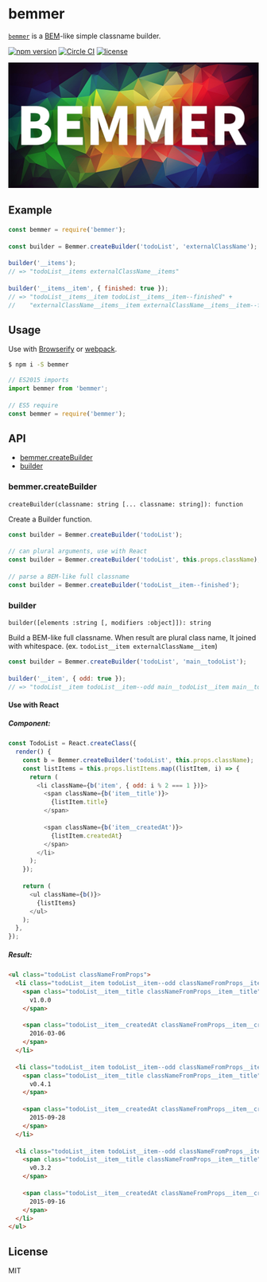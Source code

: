 # bemmer

[`bemmer`](https://github.com/axross/bemmer) is a [BEM](https://en.bem.info/)-like simple classname builder.

[![npm version](https://badge.fury.io/js/bemmer.svg)](http://badge.fury.io/js/bemmer)
[![Circle CI](https://circleci.com/gh/axross/bemmer/tree/master.svg?style=svg&circle-token=456c6ed1164374fa5fc15e20e20be41ebefddbe6)](https://circleci.com/gh/axross/bemmer/tree/master)
[![license](http://img.shields.io/badge/license-MIT-brightgreen.svg?style=flat)](LICENSE)

<img src="logo.jpg" alt="bemmer" width="640">

## Example

```javascript
const bemmer = require('bemmer');

const builder = Bemmer.createBuilder('todoList', 'externalClassName');

builder('__items');
// => "todoList__items externalClassName__items"

builder('__items__item', { finished: true });
// => "todoList__items__item todoList__items__item--finished" +
//    "externalClassName__items__item externalClassName__items__item--finished"
```

## Usage

Use with [Browserify](http://browserify.org/) or [webpack](http://webpack.github.io/).

```sh
$ npm i -S bemmer
```

```javascript
// ES2015 imports
import bemmer from 'bemmer';

// ES5 require
const bemmer = require('bemmer');
```

## API

- [bemmer.createBuilder](#bemmercreatebuilder)
- [builder](#builder)

### bemmer.createBuilder

```
createBuilder(classname: string [... classname: string]): function
```

Create a Builder function.

```javascript
const builder = Bemmer.createBuilder('todoList');

// can plural arguments, use with React
const builder = Bemmer.createBuilder('todoList', this.props.className);

// parse a BEM-like full classname
const builder = Bemmer.createBuilder('todoList__item--finished');
```

### builder

```
builder([elements :string [, modifiers :object]]): string
```

Build a BEM-like full classname. When result are plural class name, It joined with whitespace. (ex. `todoList__item externalClassName__item`)

```javascript
const builder = Bemmer.createBuilder('todoList', 'main__todoList');

builder('__item', { odd: true });
// => "todoList__item todoList__item--odd main__todoList__item main__todoList__item--odd"
```

#### Use with React

##### Component:

```javascript
const TodoList = React.createClass({
  render() {
    const b = Bemmer.createBuilder('todoList', this.props.className);
    const listItems = this.props.listItems.map((listItem, i) => {
      return (
        <li className={b('item', { odd: i % 2 === 1 })}>
          <span className={b('item__title')}>
            {listItem.title}
          </span>

          <span className={b('item__createdAt')}>
            {listItem.createdAt}
          </span>
        </li>
      );
    });

    return (
      <ul className={b()}>
        {listItems}
      </ul>
    );
  },
});
```

##### Result:

```html
<ul class="todoList classNameFromProps">
  <li class="todoList__item todoList__item--odd classNameFromProps__item classNameFromProps__item--odd">
    <span class="todoList__item__title classNameFromProps__item__title">
      v1.0.0
    </span>

    <span class="todoList__item__createdAt classNameFromProps__item__createdAt">
      2016-03-06
    </span>
  </li>

  <li class="todoList__item todoList__item--odd classNameFromProps__item classNameFromProps__item--odd">
    <span class="todoList__item__title classNameFromProps__item__title">
      v0.4.1
    </span>

    <span class="todoList__item__createdAt classNameFromProps__item__createdAt">
      2015-09-28
    </span>
  </li>

  <li class="todoList__item todoList__item--odd classNameFromProps__item classNameFromProps__item--odd">
    <span class="todoList__item__title classNameFromProps__item__title">
      v0.3.2
    </span>

    <span class="todoList__item__createdAt classNameFromProps__item__createdAt">
      2015-09-16
    </span>
  </li>
</ul>
```

## License

MIT

